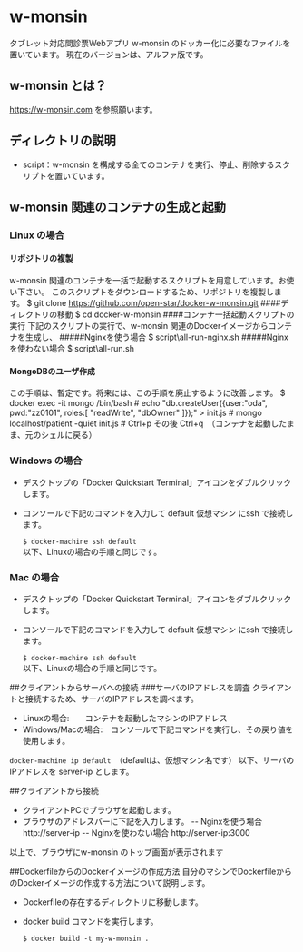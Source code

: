 # w-monsin
タブレット対応問診票Webアプリ w-monsin のドッカー化に必要なファイルを置いています。
現在のバージョンは、アルファ版です。
## w-monsin とは？
https://w-monsin.com を参照願います。
## ディレクトリの説明
- script：w-monsin を構成する全てのコンテナを実行、停止、削除するスクリプトを置いています。

## w-monsin 関連のコンテナの生成と起動
### Linux の場合
#### リポジトリの複製
w-monsin 関連のコンテナを一括で起動するスクリプトを用意しています。お使い下さい。
このスクリプトをダウンロードするため、リポジトリを複製します。
	$ git clone https://github.com/open-star/docker-w-monsin.git
####ディレクトリの移動
	$ cd docker-w-monsin
####コンテナ一括起動スクリプトの実行
下記のスクリプトの実行で、w-monsin 関連のDockerイメージからコンテナを生成し、
#####Nginxを使う場合
	$ script\all-run-nginx.sh
#####Nginxを使わない場合
	$ script\all-run.sh
#### MongoDBのユーザ作成
この手順は、暫定です。将来には、この手順を廃止するように改善します。
	$ docker exec -it mongo /bin/bash
	# echo "db.createUser({user:\"oda\", pwd:\"zz0101\", roles:[ \"readWrite\", \"dbOwner\" ]});" > init.js
	# mongo localhost/patient -quiet init.js
	# Ctrl+p その後 Ctrl+q　（コンテナを起動したまま、元のシェルに戻る）
	
### Windows の場合
- デスクトップの「Docker Quickstart Terminal」アイコンをダブルクリックします。
- コンソールで下記のコマンドを入力して default 仮想マシン にssh で接続します。

	`$ docker-machine ssh default`	 
以下、Linuxの場合の手順と同じです。
 
### Mac の場合
- デスクトップの「Docker Quickstart Terminal」アイコンをダブルクリックします。
- コンソールで下記のコマンドを入力して default 仮想マシン にssh で接続します。

	`$ docker-machine ssh default`	 
以下、Linuxの場合の手順と同じです。

##クライアントからサーバへの接続
###サーバのIPアドレスを調査
クライアントと接続するため、サーバのIPアドレスを調べます。
- Linuxの場合:　　コンテナを起動したマシンのIPアドレス
- Windows/Macの場合:　コンソールで下記コマンドを実行し、その戻り値を使用します。

`docker-machine ip default`　（defaultは、仮想マシン名です）
以下、サーバのIPアドレスを server-ip とします。

##クライアントから接続
- クライアントPCでブラウザを起動します。
- ブラウザのアドレスバーに下記を入力します。
-- Nginxを使う場合
	http://server-ip
-- Nginxを使わない場合
	http://server-ip:3000

以上で、ブラウザにw-monsin のトップ画面が表示されます

##DockerfileからのDockerイメージの作成方法
自分のマシンでDockerfileからのDockerイメージの作成する方法について説明します。
- Dockerfileの存在するディレクトリに移動します。
- docker build コマンドを実行します。

	`$ docker build -t my-w-monsin .`
